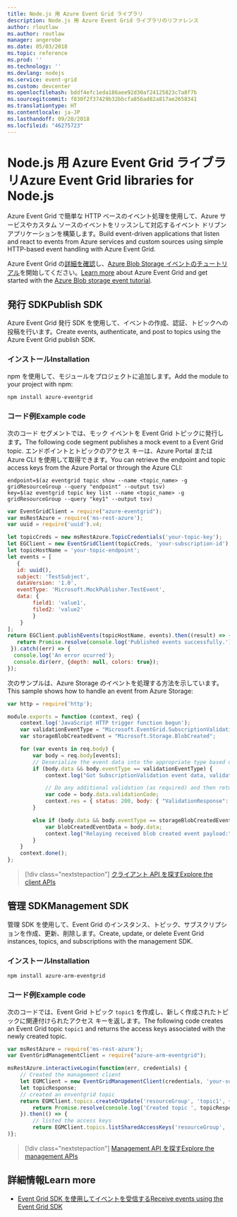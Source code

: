 ```yaml
---
title: Node.js 用 Azure Event Grid ライブラリ
description: Node.js 用 Azure Event Grid ライブラリのリファレンス
author: rloutlaw
ms.author: routlaw
manager: angerobe
ms.date: 05/03/2018
ms.topic: reference
ms.prod: ''
ms.technology: ''
ms.devlang: nodejs
ms.service: event-grid
ms.custom: devcenter
ms.openlocfilehash: bddf4efc1eda186aee92d30af24125823c7a8f7b
ms.sourcegitcommit: f830f2f37429b32bbcfa856ad82a817ae2658341
ms.translationtype: HT
ms.contentlocale: ja-JP
ms.lasthandoff: 09/20/2018
ms.locfileid: "46275723"
---
```

# <a name="azure-event-grid-libraries-for-nodejs"></a><span data-ttu-id="02672-103">Node.js 用 Azure Event Grid ライブラリ</span><span class="sxs-lookup"><span data-stu-id="02672-103">Azure Event Grid libraries for Node.js</span></span>

<span data-ttu-id="02672-104">Azure Event Grid で簡単な HTTP ベースのイベント処理を使用して、Azure サービスやカスタム ソースのイベントをリッスンして対応するイベント ドリブン アプリケーションを構築します。</span><span class="sxs-lookup"><span data-stu-id="02672-104">Build event-driven applications that listen and react to events from Azure services and custom sources using simple HTTP-based event handling with Azure Event Grid.</span></span>

<span data-ttu-id="02672-105">Azure Event Grid の[詳細を確認](/azure/event-grid/overview)し、[Azure Blob Storage イベントのチュートリアル](/azure/storage/blobs/storage-blob-event-quickstart)を開始してください。</span><span class="sxs-lookup"><span data-stu-id="02672-105">[Learn more](/azure/event-grid/overview) about Azure Event Grid and get started with the [Azure Blob storage event tutorial](/azure/storage/blobs/storage-blob-event-quickstart).</span></span> 

## <a name="publish-sdk"></a><span data-ttu-id="02672-106">発行 SDK</span><span class="sxs-lookup"><span data-stu-id="02672-106">Publish SDK</span></span>

<span data-ttu-id="02672-107">Azure Event Grid 発行 SDK を使用して、イベントの作成、認証、トピックへの投稿を行います。</span><span class="sxs-lookup"><span data-stu-id="02672-107">Create events, authenticate, and post to topics using the Azure Event Grid publish SDK.</span></span>

### <a name="installation"></a><span data-ttu-id="02672-108">インストール</span><span class="sxs-lookup"><span data-stu-id="02672-108">Installation</span></span>

<span data-ttu-id="02672-109">npm を使用して、モジュールをプロジェクトに追加します。</span><span class="sxs-lookup"><span data-stu-id="02672-109">Add the module to your project with npm:</span></span>

```bash
npm install azure-eventgrid
```

### <a name="example-code"></a><span data-ttu-id="02672-110">コード例</span><span class="sxs-lookup"><span data-stu-id="02672-110">Example code</span></span>

<span data-ttu-id="02672-111">次のコード セグメントでは、モック イベントを Event Grid トピックに発行します。</span><span class="sxs-lookup"><span data-stu-id="02672-111">The following code segment publishes a mock event to a Event Grid topic.</span></span> <span data-ttu-id="02672-112">エンドポイントとトピックのアクセス キーは、Azure Portal または Azure CLI を使用して取得できます。</span><span class="sxs-lookup"><span data-stu-id="02672-112">You can retrieve the endpoint and topic access keys from the Azure Portal or through the Azure CLI:</span></span>

```azurecli-interactive
endpoint=$(az eventgrid topic show --name <topic_name> -g gridResourceGroup --query "endpoint" --output tsv)
key=$(az eventgrid topic key list --name <topic_name> -g gridResourceGroup --query "key1" --output tsv)
```

```javascript
var EventGridClient = require("azure-eventgrid");
var msRestAzure = require('ms-rest-azure');
var uuid = require('uuid').v4;

let topicCreds = new msRestAzure.TopicCredentials('your-topic-key');
let EGClient = new EventGridClient(topicCreds, 'your-subscription-id');
let topicHostName = 'your-topic-endpoint';
let events = [
   {
   id: uuid(),
   subject: 'TestSubject',
   dataVersion: '1.0',
   eventType: 'Microsoft.MockPublisher.TestEvent',
   data: {
        field1: 'value1',
        filed2: 'value2'
        }
    }
];
return EGClient.publishEvents(topicHostName, events).then((result) => {
   return Promise.resolve(console.log('Published events successfully.'));
 }).catch((err) => {
  console.log('An error ocurred');
  console.dir(err, {depth: null, colors: true});
});
```

<span data-ttu-id="02672-113">次のサンプルは、Azure Storage のイベントを処理する方法を示しています。</span><span class="sxs-lookup"><span data-stu-id="02672-113">This sample shows how to handle an event from Azure Storage:</span></span>

```javascript
var http = require('http');

module.exports = function (context, req) {
    context.log('JavaScript HTTP trigger function begun');
    var validationEventType = "Microsoft.EventGrid.SubscriptionValidationEvent";
    var storageBlobCreatedEvent = "Microsoft.Storage.BlobCreated";

    for (var events in req.body) {
        var body = req.body[events];
        // Deserialize the event data into the appropriate type based on event type  
        if (body.data && body.eventType == validationEventType) {
            context.log("Got SubscriptionValidation event data, validation code: " + body.data.validationCode + " topic: " + body.topic);

            // Do any additional validation (as required) and then return back the below response
            var code = body.data.validationCode;
            context.res = { status: 200, body: { "ValidationResponse": code } };
        }

        else if (body.data && body.eventType == storageBlobCreatedEvent) {
            var blobCreatedEventData = body.data;
            context.log("Relaying received blob created event payload:" + JSON.stringify(blobCreatedEventData));
        }
    }
    context.done();
};
```

> [!div class="nextstepaction"]
> [<span data-ttu-id="02672-114">クライアント API を探す</span><span class="sxs-lookup"><span data-stu-id="02672-114">Explore the client APIs</span></span>](/javascript/api/overview/azure/eventgrid/client)

## <a name="management-sdk"></a><span data-ttu-id="02672-115">管理 SDK</span><span class="sxs-lookup"><span data-stu-id="02672-115">Management SDK</span></span>

<span data-ttu-id="02672-116">管理 SDK を使用して、Event Grid のインスタンス、トピック、サブスクリプションを作成、更新、削除します。</span><span class="sxs-lookup"><span data-stu-id="02672-116">Create, update, or delete Event Grid instances, topics, and subscriptions with the management SDK.</span></span>

### <a name="installation"></a><span data-ttu-id="02672-117">インストール</span><span class="sxs-lookup"><span data-stu-id="02672-117">Installation</span></span>

```
npm install azure-arm-eventgrid
```

### <a name="example-code"></a><span data-ttu-id="02672-118">コード例</span><span class="sxs-lookup"><span data-stu-id="02672-118">Example code</span></span>

<span data-ttu-id="02672-119">次のコードでは、Event Grid トピック `topic1` を作成し、新しく作成されたトピックに関連付けられたアクセス キーを返します。</span><span class="sxs-lookup"><span data-stu-id="02672-119">The following code creates an Event Grid topic `topic1` and returns the access keys associated with the newly created topic.</span></span>

```javascript
var msRestAzure = require('ms-rest-azure');
var EventGridManagementClient = require("azure-arm-eventgrid");

msRestAzure.interactiveLogin(function(err, credentials) {
    // Created the management client
    let EGMClient = new EventGridManagementClient(credentials, 'your-subscription-id');
    let topicResponse;
    // created an enventgrid topic
    return EGMClient.topics.createOrUpdate('resourceGroup', 'topic1', { location: 'westus' }).then((topicResponse) => {
        return Promise.resolve(console.log('Created topic ', topicResponse));
    }).then(() => {
        // listed the access keys
        return EGMClient.topics.listSharedAccessKeys('resourceGroup', 'topic1')}
)};
```

> [!div class="nextstepaction"]
> [<span data-ttu-id="02672-120">Management API を探す</span><span class="sxs-lookup"><span data-stu-id="02672-120">Explore the management APIs</span></span>](/javascript/api/overview/azure/eventgrid/management)

## <a name="learn-more"></a><span data-ttu-id="02672-121">詳細情報</span><span class="sxs-lookup"><span data-stu-id="02672-121">Learn more</span></span>

- [<span data-ttu-id="02672-122">Event Grid SDK を使用してイベントを受信する</span><span class="sxs-lookup"><span data-stu-id="02672-122">Receive events using the Event Grid SDK</span></span>](/azure/event-grid/receive-events)
